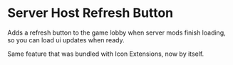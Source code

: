 # Server Host Refresh Button

Adds a refresh button to the game lobby when server mods finish loading, so you can load ui updates when ready.

Same feature that was bundled with Icon Extensions, now by itself.
